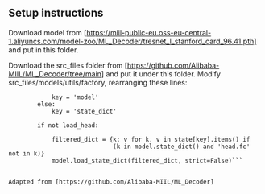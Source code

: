 ## Setup instructions 

Download model from [https://miil-public-eu.oss-eu-central-1.aliyuncs.com/model-zoo/ML_Decoder/tresnet_l_stanford_card_96.41.pth] and put in this folder. 

Download the src_files folder from [https://github.com/Alibaba-MIIL/ML_Decoder/tree/main] and put it under this folder. 
Modify src_files/models/utils/factory, rearranging these lines: 
```        if 'model' in state:
            key = 'model'
        else:
            key = 'state_dict'

        if not load_head:
            
            filtered_dict = {k: v for k, v in state[key].items() if
                             (k in model.state_dict() and 'head.fc' not in k)}
            model.load_state_dict(filtered_dict, strict=False)```


Adapted from [https://github.com/Alibaba-MIIL/ML_Decoder] 

